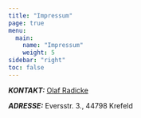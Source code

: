 ```yaml
---
title: "Impressum"
page: true
menu:
  main:
    name: "Impressum"
    weight: 5
sidebar: "right"
toc: false
---
```



***KONTAKT:*** [Olaf Radicke](mailto:briefkasten@olaf-radicke.de)

***ADRESSE:*** Eversstr. 3., 44798 Krefeld